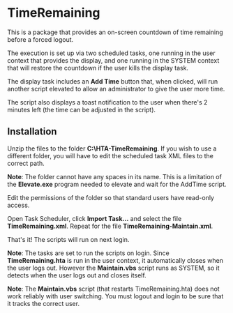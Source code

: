 # TimeRemaining

This is a package that provides an on-screen countdown of time remaining before a forced logout.

The execution is set up via two scheduled tasks, one running in the user context that provides the display, and one running in the SYSTEM context that will restore the countdown if the user kills the display task.

The display task includes an **Add Time** button that, when clicked, will run another script elevated to allow an administrator to give the user more time.

The script also displays a toast notification to the user when there's 2 minutes left (the time can be adjusted in the script).

## Installation

Unzip the files to the folder **C:\HTA-TimeRemaining**. If you wish to use a different folder, you will have to edit the scheduled task XML files to the correct path.

**Note**: The folder cannot have any spaces in its name. This is a limitation of the **Elevate.exe** program needed to elevate and wait for the AddTime script.

Edit the permissions of the folder so that standard users have read-only access.

Open Task Scheduler, click **Import Task...** and select the file **TimeRemaining.xml**. Repeat for the file  **TimeRemaining-Maintain.xml**.

That's it! The scripts will run on next login.


**Note**: The tasks are set to run the scripts on login. Since **TimeRemaining.hta** is run in the user context, it automatically closes when the user logs out. However the **Maintain.vbs** script runs as SYSTEM, so it detects when the user logs out and closes itself.

**Note**: The **Maintain.vbs** script (that restarts TimeRemaining.hta) does not work reliably with user switching. You must logout and login to be sure that it tracks the correct user.
